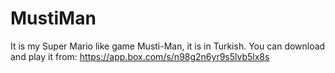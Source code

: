 # MustiMan

It is my Super Mario like game Musti-Man, it is in Turkish.
You can download and play it from: https://app.box.com/s/n98g2n6yr9s5lvb5lx8s
